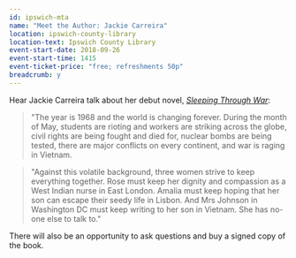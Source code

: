 ```yaml
---
id: ipswich-mta
name: "Meet the Author: Jackie Carreira"
location: ipswich-county-library
location-text: Ipswich County Library
event-start-date: 2018-09-26
event-start-time: 1415
event-ticket-price: "free; refreshments 50p"
breadcrumb: y
---
```


Hear Jackie Carreira talk about her debut novel, [<cite>Sleeping Through War</cite>](https://suffolk.spydus.co.uk/cgi-bin/spydus.exe/ENQ/OPAC/BIBENQ?BRN=2331993):

> "The year is 1968 and the world is changing forever. During the month of May, students are rioting and workers are striking across the globe, civil rights are being fought and died for, nuclear bombs are being tested, there are major conflicts on every continent, and war is raging in Vietnam.

> "Against this volatile background, three women strive to keep everything together. Rose must keep her dignity and compassion as a West Indian nurse in East London. Amalia must keep hoping that her son can escape their seedy life in Lisbon. And Mrs Johnson in Washington DC must keep writing to her son in Vietnam. She has no-one else to talk to."

There will also be an opportunity to ask questions and buy a signed copy of the book.
